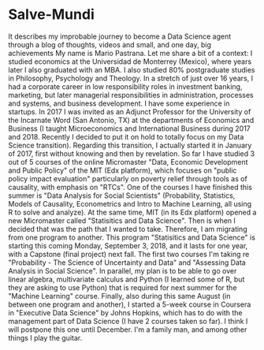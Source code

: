 # Salve-Mundi
It describes my improbable journey to become a Data Science agent through a blog of thoughts, videos and small, and one day, big achievements
My name is Mario Pastrana. Let me share a bit of a context:
I studied economics at the Universidad de Monterrey (Mexico), where years later I also graduated with an MBA. 
I also studied 80% postgraduate studies in Philosophy, Psychology and Theology. 
In a stretch of just over 16 years, I had a corporate career in low responsibility roles in investment banking, marketing, but later managerial responsibilities in administration, processes and systems, and business development. 
I have some experience in startups. 
In 2017 I was invited as an Adjunct Professor for the University of the Incarnate Word (San Antonio, TX) at the departments of Economics and Business (I taught Microeconomics and International Business during 2017 and 2018. 
Recently I decided to put it on hold to totally focus on my Data Science transition). Regarding this transition, I actually started it in January of 2017, first without knowing and then by revelation. 
So far I have studied 3 out of 5 courses of the online Micromaster "Data, Economic Development and Public Policy" of the MIT (Edx platform), which focuses on "public policy impact evaluation" particularly on poverty relief through tools as of causality, with emphasis on "RTCs". 
One of the courses I have finished this summer is "Data Analysis for Social Scientists" (Probability, Statistics, Models of Causality, Econometrics and Intro to Machine Learning, all using R to solve and analyze). 
At the same time, MIT (in its Edx platform) opened a new Micromaster called "Statisitics and Data Science". Then is when I decided that was the path that I wanted to take. 
Therefore, I am migrating from one program to another. 
This program "Statisitics and Data Science" is starting this coming Monday, September 3, 2018, and it lasts for one year, with a Capstone (final project) next fall. The first two courses I'm taking re "Probability - The Science of Uncertainty and Data" and "Assessing Data Analysis in Social Science". 
In parallel, my plan is to be able to go over linear algebra, multivariate calculus and Python (I learned some of R, but they are asking to use Python) that is required for next summer for the "Machine Learning" course. 
Finally, also during this same August (in between one program and another), I started a 5-week course in Coursera in "Executive Data Science" by Johns Hopkins, which has to do with the management part of Data Science (I have 2 courses taken so far). I think I will postpone this one until December.
I'm a family man, and among other things I play the guitar.
